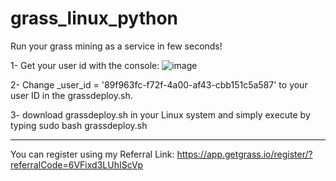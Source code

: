# grass_linux_python
Run your grass mining as a service in few seconds!


1- Get your user id with the console:
![image](https://github.com/user-attachments/assets/0f260cbd-a5ce-4cf0-b5fd-87a10f972eed)

2- Change _user_id = '89f963fc-f72f-4a00-af43-cbb151c5a587' to your user ID in the grassdeploy.sh.

3- download grassdeploy.sh in your Linux system and simply execute by typing sudo bash grassdeploy.sh


-------------------
You can register using my Referral Link:
https://app.getgrass.io/register/?referralCode=6VFixd3LUhIScVp
